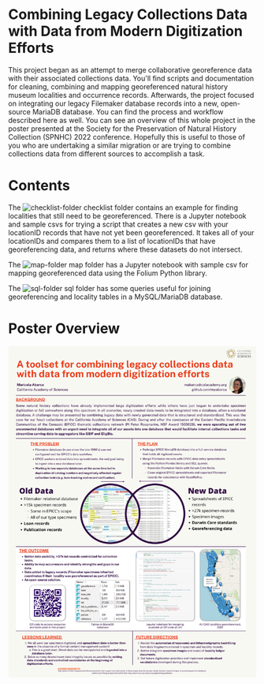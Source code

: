 # Combining Legacy Collections Data with Data from Modern Digitization Efforts
 This project began as an attempt to merge collaborative georeference data with their associated collections data. You'll find scripts and documentation for cleaning, combining and mapping georeferenced natural history museum localities and occurrence records. Afterwards, the project focused on integrating our legacy Filemaker database records into a new, open-source MariaDB database. You can find the process and workflow described here as well. You can see an overview of this whole project in the poster presented at the Society for the Preservation of Natural History Collection (SPNHC) 2022 conference. Hopefully this is useful to those of you who are undertaking a similar migration or are trying to combine collections data from different sources to accomplish a task. 
 
 # Contents 
 The ![checklist-folder](createGeorefChecklist) checklist folder contains an example for finding localities that still need to be georeferenced. There is a Jupyter notebook and sample csvs for trying a script that creates a new csv with your locationID records that have not yet been georeferenced. It takes all of your locationIDs and compares them to a list of locationIDs that have georeferencing data, and returns where these datasets do not intersect. 
 
 The ![map-folder](mapGeorefData) map folder has a Jupyter notebook with sample csv for mapping georeferenced data using the Folium Python library. 
 
 The ![sql-folder](SQL) sql folder has some queries useful for joining georeferencing and locality tables in a MySQL/MariaDB database. 
 
 # Poster Overview
 ![poster](docs/Abarca_SPNHC2022_Poster.png)

